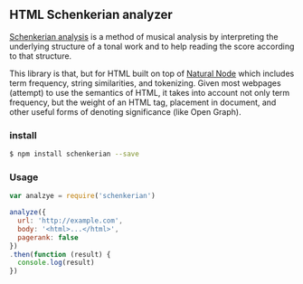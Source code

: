 ## HTML Schenkerian analyzer

[Schenkerian analysis](http://en.wikipedia.org/wiki/Schenkerian_analysis) is a method of musical analysis by interpreting the underlying structure of a tonal work and to help reading the score according to that structure.

This library is that, but for HTML built on top of [Natural Node](https://github.com/NaturalNode/natural) which includes term frequency, string similarities, and tokenizing. Given most webpages (attempt) to use the semantics of HTML, it takes into account not only term frequency, but the weight of an HTML tag, placement in document, and other useful forms of denoting significance (like Open Graph).

### install

``` sh
$ npm install schenkerian --save
```

### Usage

``` js
var analzye = require('schenkerian')

analyze({
  url: 'http://example.com',
  body: '<html>...</html>',
  pagerank: false
})
.then(function (result) {
  console.log(result)
})
```
